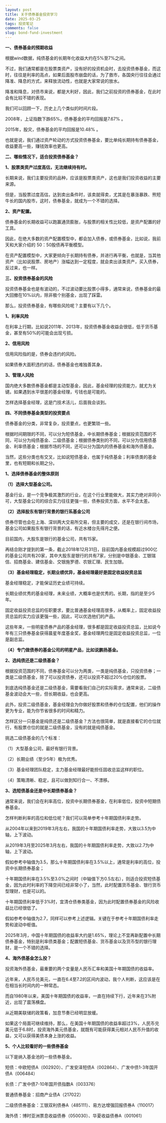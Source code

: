 ```yaml
---
layout: post
title: 关于债券基金投资学习
date: 2025-03-25
tags: 投资笔记
comments: false
slug: ​bond-fund-investment
---
```


**一、债券基金的预期收益**

根据wind数据，纯债基金的长期年化收益大约在5%至7%之间。

不过，我们通常都是在股票类资产，没有好的投资机会时，去投资债券基金，而这时，往往是利率的高点，如果后面股市崩盘的话，为了救市，各国央行往往会通过降准、降息的方式，来释放流动性，也就是大家常说的放水。

降准和降息，对债市来说，都是大利好，因此，我们之前投资的债券基金，在此时会有比较不错的表现。

我们可以回顾一下，历史上几个类似的时间片段。

2008年，上证指数下跌65%，债券基金的平均回报是7.67% 。

2015年，股灾，债券基金的平均回报是10.48% 。

也就是说，我们通过资产轮动的方式投资债券基金，要比单纯长期持有债券基金，收益要高一些，赚钱效率也更高。

**二、哪些情况下，适合投资债券基金？**

**1、股票类资产过度高估，无法继续持有时。**

长期来说，我们主要投资的品种，应该是股票类资产，这也是我们投资收益的主要来源。

但是，当股票过度高估，达到卖出条件时，该卖就得卖，尤其是在暴涨暴跌、熊短牛长的国内股市，这时，债券基金，就成为一个不错的选择。

**2、资产配置。**

债券基金的长期收益可以跑赢通货膨胀，与股票的相关性比较低，是资产配置的好工具。

因此，在绝大多数的资产配置模型中，都会加入债券，或债券基金，比如说，我前天和大家介绍的 50：50股债再平衡模型。

在资产配置模型中，大家更倾向于长期持有债券，并进行再平衡，也就是，当其他资产（比如说股票、房地产）涨幅达到一定程度，就会卖出该类资产，买入债券，反过来，也一样。

**三、投资债券基金的风险**

投资债券基金也是有波动的，不过波动要比股票小得多，通常来说，债券基金的最大回撤在10%以内，除非极个别基金，出现了踩雷。

那么，投资债券基金，有哪些风险呢？主要有以下几个。

**1、利率风险**

在利率上行期，比如说2011年、2013年，投资债券基金收益会很低，低于货币基金，甚至有50%的可能会出现亏损。

**2、信用风险**

信用风险指的是，债券会违约的风险。

如果债券大面积违约的话，债券基金也难独善其身。

**3、管理人风险**

国内绝大多数债券基金都是主动型基金，因此，基金经理的投资能力，就尤为关键。如果遇到水平很差的基金经理，亏钱也是可能的。

怎样选择基金经理，这是门技术活儿，后面我会谈到。

**四、不同债券基金类型的投资要点**

债券基金的分类，非常复杂，投资要点，也更繁琐一些。

根据时间期限的不同，可以分为短债基金，中长期债券基金；根据投资范围的不同，可以分为纯债基金、二级债基金；根据债券类别的不同，可以分为信用债基金、利率债基金；根据市场的不同，还可以分为国内的债券基金和海外债基金。

当然，这些分类也有交叉，比如说短债基金，也属于纯债基金；利率债类的基金里，也有短期和长期之分。   

**1、选择债券基金的整体原则**

**（1）选择大型基金公司。**

基金行业，是一个竞争极其激烈的行业，在这个行业里能做大，其实力绝对非同小可，大型基金公司的综合实力往往更强一些，债券投资方面，水平不会太差。

**（2）选择股东有银行背景的银行系基金公司**

债券尽管也会在上海、深圳两大交易所交易，但主要的成交，还是在银行间市场，基金公司如果股东有银行背景的话，有近水楼台先得月之便。

目前国内，大股东是银行的基金公司，共有15家。

再结合刚才提到的第一条，截止2018年12月31日，目前国内基金规模超过900亿的基金公司共有20家，其中大股东是银行的共有7家，分别是中银基金、工银瑞信、招商基金、建信基金、交银施罗德、农银汇理、民生加银。

**（3）基金经理稳定，长期业绩优异，基金经理最好是固定收益投资总监**  

基金经理稳定，才能保证历史业绩可持续。

长期业绩优秀的基金经理，未来业绩，大概率也是优秀的。长期，指的是至少5年。  

固定收益投资总监的任职要求，要比普通基金经理高很多，从概率上，固定收益投资总监的实力应该更强一些，因此，可以优选他们的产品。

这些年来，一些明星债券产品的基金经理，很多都是固定收益投资总监，比如说今年有三只债券基金获得晨星年度基金奖，基金经理两位是固定收益投资总监，一位是副总监。

**（4）专门做债券的基金公司的明星产品，比如说鹏扬基金。**

**2、选纯债还是二级债基金？**

根据投资范围的不同，债券基金可以分为两类，一类是纯债基金，只投资债券；一类是二级债基金，除了可以投资债券，还可以投资不超过20%仓位的股票。

到底选纯债基金还是二级债基金，需要看我们自己的实际需求，通常来说，二级债基金波动会大一些，但长期收益，也会更高。

此外，投资二级债基金，基金经理会为你做好股票和债券的仓位配置，他们的操作更为专业，能为你节省很多的时间和精力。

怎样区分一只基金是纯债还是二级债基金？方法也很简单，就是直接看它的仓位就行，有股票仓位的就是二级债基金，没有的就是纯债基金。

挑选二级债基金的几个标准：

（1）大型基金公司，最好有银行背景。

（2）长期业绩（至少5年）极为优秀。

（3）基金经理团队稳定，主力基金经理最好能担任固收总监这样的职位。

（4）策略清晰、稳定，且可以做到知行合一、不漂移。

**3、选短债基金还是中长期债券基金？**

通常来说，我们会在利率高位，投资中长期债券基金，在利率低位，投资中短期债券基金。

怎样判断利率的高位和低位呢？我们可以简单参考十年期国债利率走势。

从2004年以来到2019年3月左右，我国的十年期国债利率走势，大致以3.5为中轴，上下波动。

从2019年3月至2025年3月左右，我国的十年期国债利率走势，大致以2.7为中轴，上下波动。

假如参考中轴值为3.5，那么十年期国债利率在3.5%以上，通常是利率的高位，投资中长期债券基金；  

十年期国债利率在3.5%至3.0%之间时（中轴值下方0.5左右），则适合投资短债基金，因为此时利率的下降空间已经非常小了，当然，此时配置货币基金、银行货币型理财，也是可以的。

十年期国债利率低于3%时，宜清仓债券类基金，因为此时配置债券基金的风险收益比已经很低了。

假如参考中轴值为2.7，同样可以参考上述逻辑。关键在于参考十年期国债利率走势和波动中枢值。

2025年3月，中国十年期国债的收益率大约是1.65%，理论上不宜再新配置中长期债券基金，特别是利率债类基金；配置短债基金、货币基金以及货币型的银行理财，是一个不错的选择。

**4、海外债基金怎么投？**

投资海外债基金，最重要的两个变量是人民币汇率和美国十年期国债的收益率。

近年来，人民币兑美元，一直在6.4至7.2的区间内波动，我个人判断，这应该是在在相当长时间内的一种常态。

而自1980年以来，美国十年期国债的收益率，一直在持续下行，近年来在3%附近，出现了震荡横盘。

从近期美联储的政策看，加息节奏已经明显放缓。

如果这个局面可继续维持，那么，在美国十年期国债的收益率超过3%，人民币兑美元低于6.8时，投资海外美元债基金，就既有可能获得美元相对人民币升值的收益，又可以获得美债本身上涨的收益。

**5、个人比较看好的一些债券基金**

以下是纳入基金池的一些债券基金。

短债：中欧短债A（002920）、广发安泽短债A（002864）、广发中债1-3年国开债A（006484）

长债：广发中债7-10年国开债指数A（003376）

普通债券基金：招商产业债A（217022）

二级债债券基金：工银双利债券A（485111）、易方达增强回报债券A（110017）

海外债：博时亚洲票息收益债券（050030）、华夏收益债券A（001061）